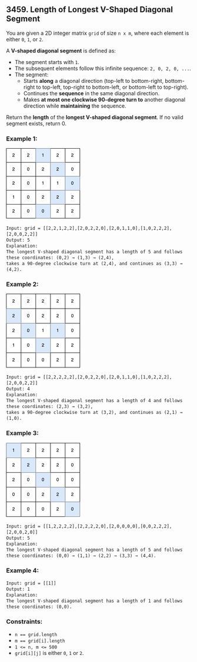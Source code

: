 ## 3459. Length of Longest V-Shaped Diagonal Segment

You are given a 2D integer matrix ```grid``` of size ```n x m```, where each element is either ```0```, ```1```, or ```2```.

A **V-shaped diagonal segment** is defined as:

* The segment starts with ```1```.
* The subsequent elements follow this infinite sequence: ```2, 0, 2, 0, ...```.
* The segment:
  * Starts **along** a diagonal direction (top-left to bottom-right, bottom-right to top-left, top-right to bottom-left, or bottom-left to top-right).
  * Continues the **sequence** in the same diagonal direction.
  * Makes **at most one clockwise 90-degree turn to** another diagonal direction while **maintaining** the sequence.

Return the **length** of the **longest V-shaped diagonal segment**. If no valid segment exists, return 0.

### Example 1:

![Example 1](images/example1.jpg)

```
Input: grid = [[2,2,1,2,2],[2,0,2,2,0],[2,0,1,1,0],[1,0,2,2,2],[2,0,0,2,2]]
Output: 5
Explanation:
The longest V-shaped diagonal segment has a length of 5 and follows these coordinates: (0,2) → (1,3) → (2,4),
takes a 90-degree clockwise turn at (2,4), and continues as (3,3) → (4,2).
```
### Example 2:

![Example 2](images/example2.jpg)

```
Input: grid = [[2,2,2,2,2],[2,0,2,2,0],[2,0,1,1,0],[1,0,2,2,2],[2,0,0,2,2]]
Output: 4
Explanation:
The longest V-shaped diagonal segment has a length of 4 and follows these coordinates: (2,3) → (3,2),
takes a 90-degree clockwise turn at (3,2), and continues as (2,1) → (1,0).
```
### Example 3:

![Example 3](images/example3.jpg)

```
Input: grid = [[1,2,2,2,2],[2,2,2,2,0],[2,0,0,0,0],[0,0,2,2,2],[2,0,0,2,0]]
Output: 5
Explanation:
The longest V-shaped diagonal segment has a length of 5 and follows these coordinates: (0,0) → (1,1) → (2,2) → (3,3) → (4,4).
```
### Example 4:
```
Input: grid = [[1]]
Output: 1
Explanation:
The longest V-shaped diagonal segment has a length of 1 and follows these coordinates: (0,0).
```

### Constraints:

* ```n == grid.length```
* ```m == grid[i].length```
* ```1 <= n, m <= 500```
* ```grid[i][j]``` is either ```0```, ```1``` or ```2```.
